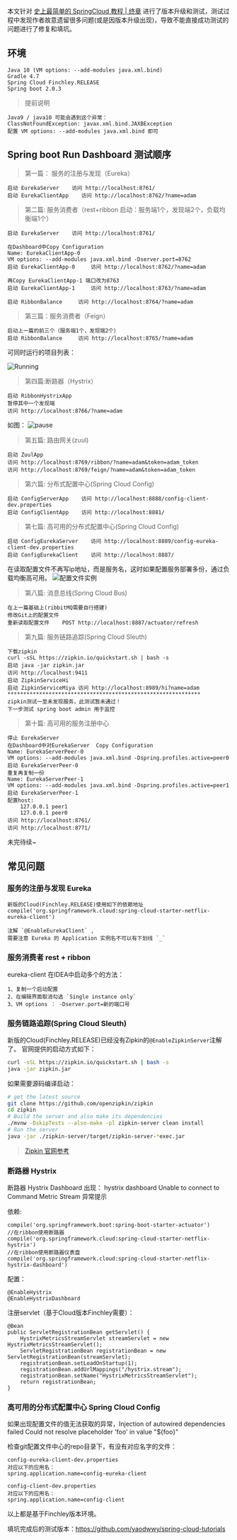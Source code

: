 

本文针对 [史上最简单的 SpringCloud 教程 | 终章](https://blog.csdn.net/forezp/article/details/70148833) 进行了版本升级和测试，测试过程中发现作者故意遗留很多问题(或是因版本升级出现)，导致不能直接成功测试的问题进行了修复和填坑。

## 环境

    Java 10 (VM options: --add-modules java.xml.bind)
    Gradle 4.7
    Spring Cloud Finchley.RELEASE 
    Spring boot 2.0.3

>提前说明

    Java9 / java10 可能会遇到这个异常：
    ClassNotFoundException: javax.xml.bind.JAXBException
    配置 VM options: --add-modules java.xml.bind 即可


## Spring boot Run Dashboard 测试顺序

>第一篇： 服务的注册与发现（Eureka）

    启动 EurekaServer    访问 http://localhost:8761/
    启动 EurekaClientApp    访问 http://localhost:8762/?name=adam

>第二篇: 服务消费者（rest+ribbon  启动：服务端1个，发现端2个，负载均衡端1个）
    
    启动 EurekaServer    访问 http://localhost:8761/
    
    在Dashboard中Copy Configuration 
    Name: EurekaClientApp-0 
    VM options: --add-modules java.xml.bind -Dserver.port=8762
    启动 EurekaClientApp-0     访问 http://localhost:8762/?name=adam
    
    再Copy EurekaClientApp-1 端口改为8763
    启动 EurekaClientApp-1     访问 http://localhost:8763/?name=adam
    
    启动 RibbonBalance     访问 http://localhost:8764/?name=adam
    

    
>第三篇：服务消费者（Feign）

    启动上一篇的前三个（服务端1个，发现端2个）
    启动 RibbonBalance     访问 http://localhost:8765/?name=adam

可同时运行的项目列表：

![Running](running.png)

>第四篇:断路器（Hystrix）
    
    启动 RibbonHystrixApp     
    暂停其中一个发现端  
    访问 http://localhost:8766/?name=adam
如图：
![pause](pause.png)

>第五篇: 路由网关(zuul)

    启动 ZuulApp
    访问 http://localhost:8769/ribbon/?name=adam&token=adam_token
    访问 http://localhost:8769/feign/?name=adam&token=adam_token

>第六篇: 分布式配置中心(Spring Cloud Config)
    
    启动 ConfigServerApp    访问 http://localhost:8888/config-client-dev.properties
    启动 ConfigClientApp    访问 http://localhost:8881/
    
>第七篇: 高可用的分布式配置中心(Spring Cloud Config)
    
    启动 ConfigEurekaServer    访问 http://localhost:8889/config-eureka-client-dev.properties
    启动 ConfigEurekaClient    访问 http://localhost:8887/
在读取配置文件不再写ip地址，而是服务名，这时如果配置服务部署多份，通过负载均衡高可用。
![配置文件实例](config-instances.png)
    
>第八篇: 消息总线(Spring Cloud Bus)
    
    在上一篇基础上(ribbitMQ需要自行搭建)
    修改Git上的配置文件
    重新读取配置文件    POST http://localhost:8887/actuator/refresh

>第九篇: 服务链路追踪(Spring Cloud Sleuth)
    
    下载zipkin
    curl -sSL https://zipkin.io/quickstart.sh | bash -s
    启动 java -jar zipkin.jar
    访问 http://localhost:9411
    启动 ZipkinServiceHi
    启动 ZipkinServiceMiya 访问 http://localhost:8989/hi?name=adam
    *************************************************************
    zipkin测试一至未发现服务，此测试暂未通过！
    下一步测试 spring boot admin 用于监控
    
>第十篇: 高可用的服务注册中心

    停止 EurekaServer
    在Dashboard中对EurekaServer  Copy Configuration 
    Name: EurekaServerPeer-0
    VM options: --add-modules java.xml.bind -Dspring.profiles.active=peer0
    启动 EurekaServerPeer-0
    重复再复制一份
    Name: EurekaServerPeer-1
    VM options: --add-modules java.xml.bind -Dspring.profiles.active=peer1
    启动 EurekaServerPeer-1    
    配置host:
        127.0.0.1 peer1
        127.0.0.1 peer0
    访问 http://localhost:8761/
    访问 http://localhost:8771/
    
    
    
未完待续~


## 常见问题

### 服务的注册与发现 Eureka 
    新版的Cloud(Finchley.RELEASE)使用如下的依赖地址
    compile('org.springframework.cloud:spring-cloud-starter-netflix-eureka-client')
    
    注解 `@EnableEurekaClient` ,
    需要注意 Eureka 的 Application 实例名不可以有下划线 `_` 

### 服务消费者 rest + ribbon 
eureka-client 在IDEA中启动多个的方法：

    1、复制一个启动配置
    2、在编辑界面取消勾选 `Single instance only`
    3、VM options ： -Dserver.port=新的端口号

### 服务链路追踪(Spring Cloud Sleuth)
    
   新版的Cloud(Finchley.RELEASE)已经没有Zipkin的`@EnableZipkinServer`注解了。
   官网提供的启动方式如下：
   ``` bash
   curl -sSL https://zipkin.io/quickstart.sh | bash -s
   java -jar zipkin.jar
   ```  
   如果需要源码编译启动：
   ``` bash
   # get the latest source
   git clone https://github.com/openzipkin/zipkin
   cd zipkin
   # Build the server and also make its dependencies
   ./mvnw -DskipTests --also-make -pl zipkin-server clean install
   # Run the server
   java -jar ./zipkin-server/target/zipkin-server-*exec.jar   
   ```    
>[Zipkin 官网参考](https://zipkin.io/pages/quickstart)

### 断路器 Hystrix 

断路器 Hystrix Dashboard 出现：
hystrix dashboard Unable to connect to Command Metric Stream 异常提示

依赖:

    compile('org.springframework.boot:spring-boot-starter-actuator')
    //在ribbon使用断路器
    compile('org.springframework.cloud:spring-cloud-starter-netflix-hystrix')
    //在ribbon使用断路器仪表盘
    compile('org.springframework.cloud:spring-cloud-starter-netflix-hystrix-dashboard')
    
配置：

    @EnableHystrix
    @EnableHystrixDashboard

注册servlet（基于Cloud版本Finchley需要）：

    @Bean
    public ServletRegistrationBean getServlet() {
        HystrixMetricsStreamServlet streamServlet = new HystrixMetricsStreamServlet();
        ServletRegistrationBean registrationBean = new ServletRegistrationBean(streamServlet);
        registrationBean.setLoadOnStartup(1);
        registrationBean.addUrlMappings("/hystrix.stream");
        registrationBean.setName("HystrixMetricsStreamServlet");
        return registrationBean;
    }

### 高可用的分布式配置中心 Spring Cloud Config 

如果出现配置文件的值无法获取的异常，Injection of autowired dependencies failed
Could not resolve placeholder 'foo' in value "${foo}"

检查git配置文件中心的repo目录下，有没有对应名字的文件：

    config-eureka-client-dev.properties
    对应以下的应用名：
    spring.application.name=config-eureka-client
    
    config-client-dev.properties
    对应以下的应用名：
    spring.application.name=config-client
    
以上都是基于Finchley版本环境。

填坑完成后的测试版本：https://github.com/yaodwwy/spring-cloud-tutorials